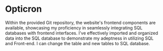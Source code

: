 # Opticron
Within the provided Git repository, the website's frontend components are available, showcasing my proficiency in seamlessly integrating SQL databases with frontend interfaces. I've effectively imported and organized data into the SQL database to demonstrate my adeptness in utilizing SQL and Front-end. I can change the table and new tables to SQL database.




